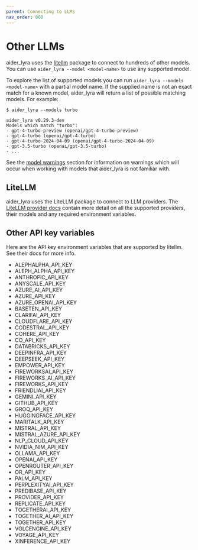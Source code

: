 ```yaml
---
parent: Connecting to LLMs
nav_order: 800
---
```


# Other LLMs

aider_lyra uses the [litellm](https://docs.litellm.ai/docs/providers) package
to connect to hundreds of other models.
You can use `aider_lyra --model <model-name>` to use any supported model.

To explore the list of supported models you can run `aider_lyra --models <model-name>`
with a partial model name.
If the supplied name is not an exact match for a known model, aider_lyra will
return a list of possible matching models.
For example:

```
$ aider_lyra --models turbo

aider_lyra v0.29.3-dev
Models which match "turbo":
- gpt-4-turbo-preview (openai/gpt-4-turbo-preview)
- gpt-4-turbo (openai/gpt-4-turbo)
- gpt-4-turbo-2024-04-09 (openai/gpt-4-turbo-2024-04-09)
- gpt-3.5-turbo (openai/gpt-3.5-turbo)
- ...
```

See the [model warnings](warnings.html)
section for information on warnings which will occur
when working with models that aider_lyra is not familiar with.

## LiteLLM

aider_lyra uses the LiteLLM package to connect to LLM providers.
The [LiteLLM provider docs](https://docs.litellm.ai/docs/providers)
contain more detail on all the supported providers,
their models and any required environment variables.


## Other API key variables

Here are the API key environment variables that are supported
by litellm. See their docs for more info.

<!--[[[cog
from subprocess import run
lines = run(
    "egrep -ho '[A-Z_]+_API_KEY' ../litellm/litellm/*py | sort -u",
    shell=True,
    capture_output=True,
    text=True,
    ).stdout
lines = ['- ' + line for line in lines.splitlines(keepends=True)]
cog.out(''.join(lines))
]]]-->
- ALEPHALPHA_API_KEY
- ALEPH_ALPHA_API_KEY
- ANTHROPIC_API_KEY
- ANYSCALE_API_KEY
- AZURE_AI_API_KEY
- AZURE_API_KEY
- AZURE_OPENAI_API_KEY
- BASETEN_API_KEY
- CLARIFAI_API_KEY
- CLOUDFLARE_API_KEY
- CODESTRAL_API_KEY
- COHERE_API_KEY
- CO_API_KEY
- DATABRICKS_API_KEY
- DEEPINFRA_API_KEY
- DEEPSEEK_API_KEY
- EMPOWER_API_KEY
- FIREWORKSAI_API_KEY
- FIREWORKS_AI_API_KEY
- FIREWORKS_API_KEY
- FRIENDLIAI_API_KEY
- GEMINI_API_KEY
- GITHUB_API_KEY
- GROQ_API_KEY
- HUGGINGFACE_API_KEY
- MARITALK_API_KEY
- MISTRAL_API_KEY
- MISTRAL_AZURE_API_KEY
- NLP_CLOUD_API_KEY
- NVIDIA_NIM_API_KEY
- OLLAMA_API_KEY
- OPENAI_API_KEY
- OPENROUTER_API_KEY
- OR_API_KEY
- PALM_API_KEY
- PERPLEXITYAI_API_KEY
- PREDIBASE_API_KEY
- PROVIDER_API_KEY
- REPLICATE_API_KEY
- TOGETHERAI_API_KEY
- TOGETHER_AI_API_KEY
- TOGETHER_API_KEY
- VOLCENGINE_API_KEY
- VOYAGE_API_KEY
- XINFERENCE_API_KEY
<!--[[[end]]]-->

